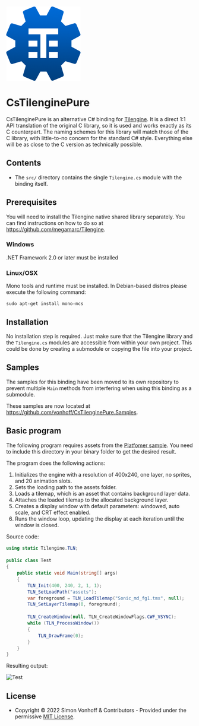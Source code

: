 ![Logo](Logo.png)

# CsTilenginePure
CsTilenginePure is an alternative C# binding for [Tilengine](https://github.com/megamarc/Tilengine). 
It is a direct 1:1 API translation of the original C library, so it is used and works exactly as its C counterpart. 
The naming schemes for this library will match those of the C library, with little-to-no concern for the standard C# style. 
Everything else will be as close to the C version as technically possible.

## Contents
* The ```src/``` directory contains the single `Tilengine.cs` module with the binding itself.

## Prerequisites
You will need to install the Tilengine native shared library separately. You can find instructions on how to do so at https://github.com/megamarc/Tilengine.

### Windows
.NET Framework 2.0 or later must be installed

### Linux/OSX
Mono tools and runtime must be installed. In Debian-based distros please execute the following command:
```
sudo apt-get install mono-mcs
```

## Installation
No installation step is required. Just make sure that the Tilengine library and the `Tilengine.cs` modules are accessible from within your own project. This could be done by creating a submodule or copying the file into your project.

## Samples
The samples for this binding have been moved to its own repository to prevent multiple ```Main``` methods from interfering when using this binding as a submodule. 

These samples are now located at https://github.com/vonhoff/CsTilenginePure.Samples.

## Basic program
The following program requires assets from the [Platfomer sample](https://github.com/vonhoff/CsTilenginePure.Samples/tree/main/src/Platformer/assets). You need to include this directory in your binary folder to get the desired result.

The program does the following actions:
1. Initializes the engine with a resolution of 400x240, one layer, no sprites, and 20 animation slots.
2. Sets the loading path to the assets folder.
3. Loads a tilemap, which is an asset that contains background layer data.
4. Attaches the loaded tilemap to the allocated background layer.
5. Creates a display window with default parameters: windowed, auto scale, and CRT effect enabled.
6. Runs the window loop, updating the display at each iteration until the window is closed.

Source code:
```csharp
using static Tilengine.TLN;

public class Test
{
    public static void Main(string[] args)
    {
        TLN_Init(400, 240, 2, 1, 1);
        TLN_SetLoadPath("assets");
        var foreground = TLN_LoadTilemap("Sonic_md_fg1.tmx", null);
        TLN_SetLayerTilemap(0, foreground);

        TLN_CreateWindow(null, TLN_CreateWindowFlags.CWF_VSYNC);
        while (TLN_ProcessWindow())
        {
            TLN_DrawFrame(0);
        }
    }
}
```

Resulting output:

![Test](test.png)

## License
- Copyright &copy; 2022 Simon Vonhoff & Contributors - Provided under the permissive [MIT License](LICENSE).
